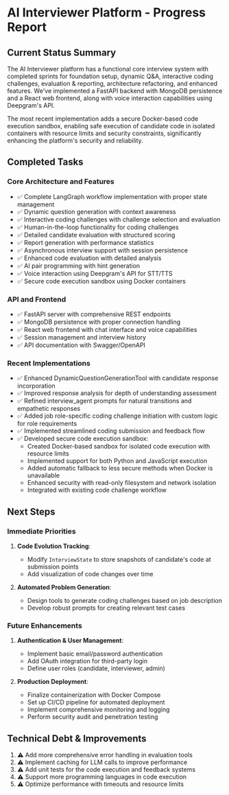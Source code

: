 # AI Interviewer Platform - Progress Report

## Current Status Summary
The AI Interviewer platform has a functional core interview system with completed sprints for foundation setup, dynamic Q&A, interactive coding challenges, evaluation & reporting, architecture refactoring, and enhanced features. We've implemented a FastAPI backend with MongoDB persistence and a React web frontend, along with voice interaction capabilities using Deepgram's API.

The most recent implementation adds a secure Docker-based code execution sandbox, enabling safe execution of candidate code in isolated containers with resource limits and security constraints, significantly enhancing the platform's security and reliability.

## Completed Tasks

### Core Architecture and Features
- ✅ Complete LangGraph workflow implementation with proper state management
- ✅ Dynamic question generation with context awareness
- ✅ Interactive coding challenges with challenge selection and evaluation
- ✅ Human-in-the-loop functionality for coding challenges
- ✅ Detailed candidate evaluation with structured scoring
- ✅ Report generation with performance statistics
- ✅ Asynchronous interview support with session persistence
- ✅ Enhanced code evaluation with detailed analysis
- ✅ AI pair programming with hint generation
- ✅ Voice interaction using Deepgram's API for STT/TTS
- ✅ Secure code execution sandbox using Docker containers

### API and Frontend
- ✅ FastAPI server with comprehensive REST endpoints
- ✅ MongoDB persistence with proper connection handling
- ✅ React web frontend with chat interface and voice capabilities
- ✅ Session management and interview history
- ✅ API documentation with Swagger/OpenAPI

### Recent Implementations
- ✅ Enhanced DynamicQuestionGenerationTool with candidate response incorporation
- ✅ Improved response analysis for depth of understanding assessment
- ✅ Refined interview_agent prompts for natural transitions and empathetic responses
- ✅ Added job role-specific coding challenge initiation with custom logic for role requirements
- ✅ Implemented streamlined coding submission and feedback flow
- ✅ Developed secure code execution sandbox:
  - Created Docker-based sandbox for isolated code execution with resource limits
  - Implemented support for both Python and JavaScript execution
  - Added automatic fallback to less secure methods when Docker is unavailable
  - Enhanced security with read-only filesystem and network isolation
  - Integrated with existing code challenge workflow

## Next Steps

### Immediate Priorities
1. **Code Evolution Tracking**:
   - Modify `InterviewState` to store snapshots of candidate's code at submission points
   - Add visualization of code changes over time

2. **Automated Problem Generation**:
   - Design tools to generate coding challenges based on job description
   - Develop robust prompts for creating relevant test cases

### Future Enhancements
1. **Authentication & User Management**:
   - Implement basic email/password authentication
   - Add OAuth integration for third-party login
   - Define user roles (candidate, interviewer, admin)

2. **Production Deployment**:
   - Finalize containerization with Docker Compose
   - Set up CI/CD pipeline for automated deployment
   - Implement comprehensive monitoring and logging
   - Perform security audit and penetration testing

## Technical Debt & Improvements
1. ⚠️ Add more comprehensive error handling in evaluation tools
2. ⚠️ Implement caching for LLM calls to improve performance
3. ⚠️ Add unit tests for the code execution and feedback systems
4. ⚠️ Support more programming languages in code execution
5. ⚠️ Optimize performance with timeouts and resource limits